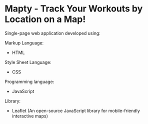 # Mapty - Track Your Workouts by Location on a Map!

Single-page web application developed using:

Markup Language:
- HTML

Style Sheet Language:
- CSS

Programming language:
- JavaScript

Library:
- Leaflet (An open-source JavaScript library for mobile-friendly interactive maps)
